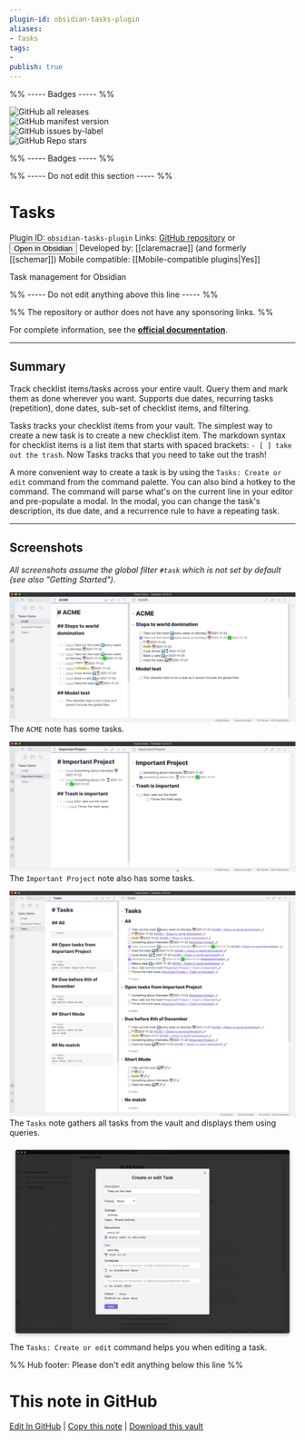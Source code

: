 ```yaml
---
plugin-id: obsidian-tasks-plugin
aliases:
- Tasks
tags: 
- 
publish: true
---
```


%% ----- Badges ----- %%

![GitHub all releases](https://img.shields.io/github/downloads/obsidian-tasks-group/obsidian-tasks/total?color=573E7A&logo=github&style=for-the-badge)   
![GitHub manifest version](https://img.shields.io/github/manifest-json/v/obsidian-tasks-group/obsidian-tasks?color=573E7A&logo=github&style=for-the-badge)   
![GitHub issues by-label](https://img.shields.io/github/issues/obsidian-tasks-group/obsidian-tasks/help%20wanted?color=573E7A&logo=github&style=for-the-badge)   
![GitHub Repo stars](https://img.shields.io/github/stars/obsidian-tasks-group/obsidian-tasks?color=573E7A&logo=github&style=for-the-badge)

%% ----- Badges ----- %%

%% ----- Do not edit this section ----- %%

# Tasks

Plugin ID: `obsidian-tasks-plugin`
Links: [GitHub repository](https://github.com/obsidian-tasks-group/obsidian-tasks) or [<button id=HH>Open in Obsidian</button>](obsidian://show-plugin?id=obsidian-tasks-plugin)
Developed by: [[claremacrae]] (and formerly [[schemar]])
Mobile compatible: [[Mobile-compatible plugins|Yes]]

Task management for Obsidian

%% ----- Do not edit anything above this line ----- %% 

%% The repository or author does not have any sponsoring links. %%

For complete information, see the **[official documentation](https://obsidian-tasks-group.github.io/obsidian-tasks/)**.

---

## Summary

Track checklist items/tasks across your entire vault. Query them and mark them as done wherever you want. Supports due dates, recurring tasks (repetition), done dates, sub-set of checklist items, and filtering.

Tasks tracks your checklist items from your vault. The simplest way to create a new task is to create a new checklist item. The markdown syntax for checklist items is a list item that starts with spaced brackets: `- [ ] take out the trash`. Now Tasks tracks that you need to take out the trash!

A more convenient way to create a task is by using the `Tasks: Create or edit` command from the command palette. You can also bind a hotkey to the command. The command will parse what's on the current line in your editor and pre-populate a modal. In the modal, you can change the task's description, its due date, and a recurrence rule to have a repeating task.

---

## Screenshots

*All screenshots assume the global filter `#task` which is not set by default (see also "Getting Started").*

![ACME Tasks](https://github.com/obsidian-tasks-group/obsidian-tasks/raw/main/resources/screenshots/acme.png)
The `ACME` note has some tasks.

![Important Project Tasks](https://github.com/obsidian-tasks-group/obsidian-tasks/raw/main/resources/screenshots/important_project.png)
The `Important Project` note also has some tasks.

![Tasks Queries](https://github.com/obsidian-tasks-group/obsidian-tasks/raw/main/resources/screenshots/tasks_queries.png)
The `Tasks` note gathers all tasks from the vault and displays them using queries.

![Create or Edit Modal](https://github.com/obsidian-tasks-group/obsidian-tasks/raw/main/resources/screenshots/modal.png)
The `Tasks: Create or edit` command helps you when editing a task.

%% Hub footer: Please don't edit anything below this line %%

# This note in GitHub

<span class="git-footer">[Edit In GitHub](https://github.dev/obsidian-community/obsidian-hub/blob/main/02%20-%20Community%20Expansions/02.05%20All%20Community%20Expansions/Plugins/obsidian-tasks-plugin.md "git-hub-edit-note") | [Copy this note](https://raw.githubusercontent.com/obsidian-community/obsidian-hub/main/02%20-%20Community%20Expansions/02.05%20All%20Community%20Expansions/Plugins/obsidian-tasks-plugin.md "git-hub-copy-note") | [Download this vault](https://github.com/obsidian-community/obsidian-hub/archive/refs/heads/main.zip "git-hub-download-vault") </span>
